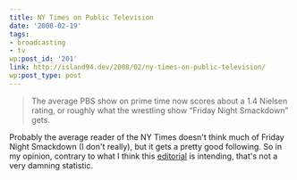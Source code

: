 ```yaml
---
title: NY Times on Public Television
date: '2008-02-19'
tags:
- broadcasting
- tv
wp:post_id: '201'
link: http://island94.dev/2008/02/ny-times-on-public-television/
wp:post_type: post
---
```


<blockquote>
The average PBS show on prime time now scores about a 1.4 Nielsen rating, or roughly what the wrestling show “Friday Night Smackdown” gets.
</blockquote>

Probably the average reader of the NY Times doesn't think much of Friday Night Smackdown (I don't really), but it gets a pretty good following.  So in my opinion, contrary to what I think this <a href="http://www.nytimes.com/2008/02/17/arts/television/17mcgr.html">editorial</a> is intending, that's not a very damning statistic.
